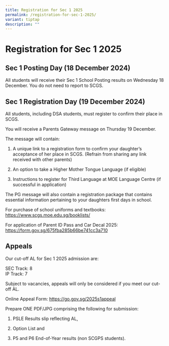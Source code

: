 ```yaml
---
title: Registration for Sec 1 2025
permalink: /registration-for-sec-1-2025/
variant: tiptap
description: ""
---
```

<h1>Registration for Sec 1 2025</h1>
<h2>Sec 1 Posting Day (18 December 2024)</h2>
<p>All students will receive their Sec 1 School Posting results on Wednesday
18 December. You do not need to report to SCGS.</p>
<p></p>
<h2>Sec 1 Registration Day (19 December 2024)</h2>
<p>All students, including DSA students, must register to confirm their place
in SCGS.</p>
<p>You will receive a Parents Gateway message on Thursday 19 December.</p>
<p>The message will contain:</p>
<ol data-tight="true" class="tight">
<li>
<p>A unique link to a registration form to confirm your daughter’s acceptance
of her place in SCGS. (Refrain from sharing any link received with other
parents)</p>
</li>
<li>
<p>An option to take a Higher Mother Tongue Language (if eligible)</p>
</li>
<li>
<p>Instructions to register for Third Language at MOE Language Centre (if
successful in application)</p>
</li>
</ol>
<p>The PG message will also contain a registration package that contains
essential information pertaining to your daughters first days in school.</p>
<p></p>
<p>For purchase of school uniforms and textbooks:
<br><a href="https://www.scgs.moe.edu.sg/booklists/" rel="noopener noreferrer nofollow" target="_blank">https://www.scgs.moe.edu.sg/booklists/</a>
</p>
<p>For application of Parent ID Pass and Car Decal 2025:
<br><a href="https://form.gov.sg/675fba285b66be741cc3a710" rel="noopener noreferrer nofollow" target="_blank">https://form.gov.sg/675fba285b66be741cc3a710</a>
</p>
<h2>Appeals</h2>
<p>Our cut-off AL for Sec 1 2025 admission are:</p>
<p>SEC Track: 8
<br>IP Track: 7</p>
<p>Subject to vacancies, appeals will only be considered if you meet our
cut-off AL.</p>
<p>Online Appeal Form: <a href="https://go.gov.sg/2025s1appeal" rel="noopener nofollow" target="_blank">https://go.gov.sg/2025s1appeal</a>
</p>
<p>Prepare ONE PDF/JPG comprising the following for submission:</p>
<ol data-tight="true" class="tight">
<li>
<p>PSLE Results slip reflecting AL,</p>
</li>
<li>
<p>Option List and</p>
</li>
<li>
<p>P5 and P6 End-of-Year results (non SCGPS students).</p>
</li>
</ol>
<p>
<br>
<br>
</p>